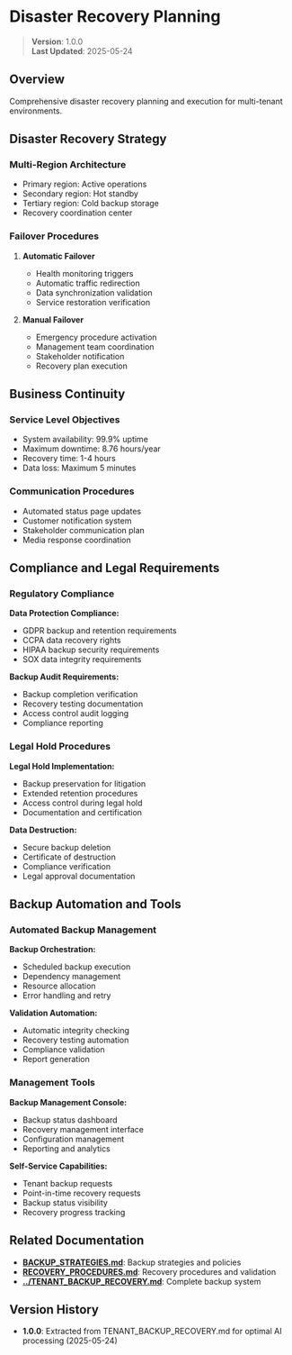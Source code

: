 
# Disaster Recovery Planning

> **Version**: 1.0.0  
> **Last Updated**: 2025-05-24

## Overview

Comprehensive disaster recovery planning and execution for multi-tenant environments.

## Disaster Recovery Strategy

### Multi-Region Architecture
- Primary region: Active operations
- Secondary region: Hot standby
- Tertiary region: Cold backup storage
- Recovery coordination center

### Failover Procedures
1. **Automatic Failover**
   - Health monitoring triggers
   - Automatic traffic redirection
   - Data synchronization validation
   - Service restoration verification

2. **Manual Failover**
   - Emergency procedure activation
   - Management team coordination
   - Stakeholder notification
   - Recovery plan execution

## Business Continuity

### Service Level Objectives
- System availability: 99.9% uptime
- Maximum downtime: 8.76 hours/year
- Recovery time: 1-4 hours
- Data loss: Maximum 5 minutes

### Communication Procedures
- Automated status page updates
- Customer notification system
- Stakeholder communication plan
- Media response coordination

## Compliance and Legal Requirements

### Regulatory Compliance

**Data Protection Compliance:**
- GDPR backup and retention requirements
- CCPA data recovery rights
- HIPAA backup security requirements
- SOX data integrity requirements

**Backup Audit Requirements:**
- Backup completion verification
- Recovery testing documentation
- Access control audit logging
- Compliance reporting

### Legal Hold Procedures

**Legal Hold Implementation:**
- Backup preservation for litigation
- Extended retention procedures
- Access control during legal hold
- Documentation and certification

**Data Destruction:**
- Secure backup deletion
- Certificate of destruction
- Compliance verification
- Legal approval documentation

## Backup Automation and Tools

### Automated Backup Management

**Backup Orchestration:**
- Scheduled backup execution
- Dependency management
- Resource allocation
- Error handling and retry

**Validation Automation:**
- Automatic integrity checking
- Recovery testing automation
- Compliance validation
- Report generation

### Management Tools

**Backup Management Console:**
- Backup status dashboard
- Recovery management interface
- Configuration management
- Reporting and analytics

**Self-Service Capabilities:**
- Tenant backup requests
- Point-in-time recovery requests
- Backup status visibility
- Recovery progress tracking

## Related Documentation

- **[BACKUP_STRATEGIES.md](BACKUP_STRATEGIES.md)**: Backup strategies and policies
- **[RECOVERY_PROCEDURES.md](RECOVERY_PROCEDURES.md)**: Recovery procedures and validation
- **[../TENANT_BACKUP_RECOVERY.md](../TENANT_BACKUP_RECOVERY.md)**: Complete backup system

## Version History

- **1.0.0**: Extracted from TENANT_BACKUP_RECOVERY.md for optimal AI processing (2025-05-24)
